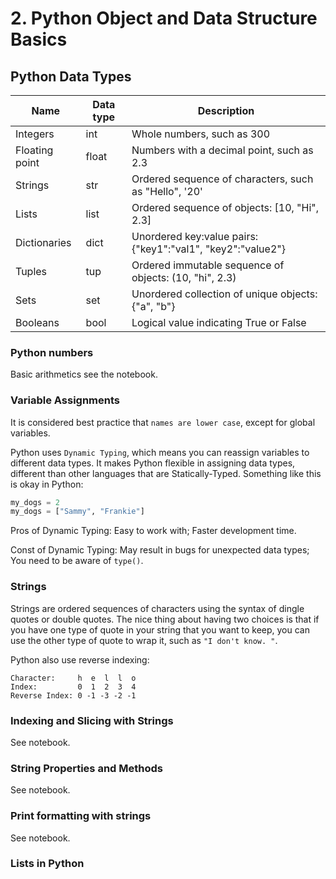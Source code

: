 # 2. Python Object and Data Structure Basics

## Python Data Types
| Name | Data type | Description |
| ----------- | ----------- | ----------- |
| Integers | int | Whole numbers, such as 300 |
| Floating point | float | Numbers with a decimal point, such as 2.3 |
| Strings | str | Ordered sequence of characters, such as "Hello", '20' |
| Lists | list | Ordered sequence of objects: [10, "Hi", 2.3] |
| Dictionaries | dict | Unordered key:value pairs: {"key1":"val1", "key2":"value2"} |
| Tuples | tup | Ordered immutable sequence of objects: (10, "hi", 2.3) |
| Sets | set | Unordered collection of unique objects: {"a", "b"} |
| Booleans | bool | Logical value indicating True or False |

### Python numbers
Basic arithmetics see the notebook. 

### Variable Assignments
It is considered best practice that `names are lower case`, except for global variables. 

Python uses `Dynamic Typing`, which means you can reassign variables to different data types. It makes Python flexible in assigning data types, different than other languages that are Statically-Typed. Something like this is okay in Python:
```python
my_dogs = 2
my_dogs = ["Sammy", "Frankie"]
```

Pros of Dynamic Typing: Easy to work with; Faster development time.

Const of Dynamic Typing: May result in bugs for unexpected data types; You need to be aware of `type()`. 

### Strings
Strings are ordered sequences of characters using the syntax of dingle quotes or double quotes. The nice thing about having two choices is that if you have one type of quote in your string that you want to keep, you can use the other type of quote to wrap it, such as `"I don't know. "`. 

Python also use reverse indexing: 
```
Character:     h  e  l  l  o
Index:         0  1  2  3  4
Reverse Index: 0 -1 -3 -2 -1
```

### Indexing and Slicing with Strings
See notebook. 

### String Properties and Methods
See notebook. 

### Print formatting with strings
See notebook. 

### Lists in Python














